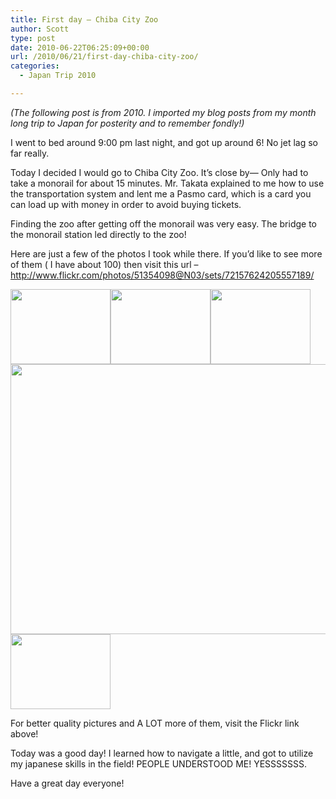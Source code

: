 ```yaml
---
title: First day – Chiba City Zoo
author: Scott
type: post
date: 2010-06-22T06:25:09+00:00
url: /2010/06/21/first-day-chiba-city-zoo/
categories:
  - Japan Trip 2010

---
```

_(The following post is from 2010. I imported my blog posts from my month long trip to Japan for posterity and to remember fondly!)_

I went to bed around 9:00 pm last night, and got up around 6! No jet lag so far really.

Today I decided I would go to Chiba City Zoo. It&#8217;s close by&#8212; Only had to take a monorail for about 15 minutes. Mr. Takata explained to me how to use the transportation system and lent me a Pasmo card, which is a card you can load up with money in order to avoid buying tickets.

Finding the zoo after getting off the monorail was very easy. The bridge to the monorail station led directly to the zoo!

Here are just a few of the photos I took while there. If you&#8217;d like to see more of them ( I have about 100) then visit this url &#8211; http://www.flickr.com/photos/51354098@N03/sets/72157624205557189/

<img class="alignnone" title="Me at zoo" src="https://i1.wp.com/i520.photobucket.com/albums/w326/Harkonnenguild/th_DobutsukoenZoo009.jpg?resize=160%2C120" alt="" width="160" height="120" data-recalc-dims="1" /><img class="alignnone" title="giant guinea pig" src="https://i0.wp.com/i520.photobucket.com/albums/w326/Harkonnenguild/th_DobutsukoenZoo036.jpg?resize=160%2C120" alt="" width="160" height="120" data-recalc-dims="1" /><img class="alignnone" title="Shoebilled Stork" src="https://i2.wp.com/i520.photobucket.com/albums/w326/Harkonnenguild/th_DobutsukoenZoo076.jpg?resize=160%2C120" alt="" width="160" height="120" data-recalc-dims="1" /><img class="alignnone" title="Lunch =]" src="https://i2.wp.com/i520.photobucket.com/albums/w326/Harkonnenguild/th_DobutsukoenZoo081.jpg?resize=528%2C432" alt="" width="528" height="432" data-recalc-dims="1" /><img class="alignnone" title="Escaped bird!" src="https://i1.wp.com/i520.photobucket.com/albums/w326/Harkonnenguild/th_DobutsukoenZoo083.jpg?resize=160%2C120" alt="" width="160" height="120" data-recalc-dims="1" />

For better quality pictures and A LOT more of them, visit the Flickr link above!

Today was a good day! I learned how to navigate a little, and got to utilize my japanese skills in the field! PEOPLE UNDERSTOOD ME! YESSSSSSS.

Have a great day everyone!
